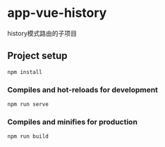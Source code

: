 # app-vue-history

history模式路由的子项目

## Project setup
```
npm install
```

### Compiles and hot-reloads for development
```
npm run serve
```


### Compiles and minifies for production
```
npm run build
```
